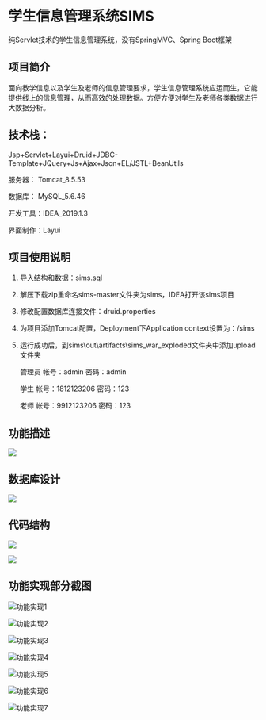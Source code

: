 # 学生信息管理系统SIMS
纯Servlet技术的学生信息管理系统，没有SpringMVC、Spring Boot框架

## 项目简介

面向教学信息以及学生及老师的信息管理要求，学生信息管理系统应运而生，它能提供线上的信息管理，从而高效的处理数据。方便方便对学生及老师各类数据进行大数据分析。

## 技术栈：

Jsp+Servlet+Layui+Druid+JDBC-Template+JQuery+Js+Ajax+Json+EL/JSTL+BeanUtils

服务器： Tomcat_8.5.53

数据库： MySQL_5.6.46

开发工具：IDEA_2019.1.3

界面制作：Layui

## 项目使用说明

1. 导入结构和数据：sims.sql

2. 解压下载zip重命名sims-master文件夹为sims，IDEA打开该sims项目

3. 修改配置数据库连接文件：druid.properties

4. 为项目添加Tomcat配置，Deployment下Application context设置为：/sims

5. 运行成功后，到sims\out\artifacts\sims_war_exploded文件夹中添加upload文件夹

   管理员      帐号：admin                     密码：admin

   学生          帐号：1812123206          密码：123

   老师          帐号：9912123206          密码：123

## 功能描述

![](https://yoyling.oss-cn-shenzhen.aliyuncs.com/github/sims/gnmk.png)



## 数据库设计

![](https://yoyling.oss-cn-shenzhen.aliyuncs.com/github/sims/sql.png)



## 代码结构

![](https://yoyling.oss-cn-shenzhen.aliyuncs.com/github/sims/jgt1.jpg)

![](https://yoyling.oss-cn-shenzhen.aliyuncs.com/github/sims/jgt2.jpg)



## 功能实现部分截图

![功能实现1](https://yoyling.oss-cn-shenzhen.aliyuncs.com/github/sims/gnsx1.png)

![功能实现2](https://yoyling.oss-cn-shenzhen.aliyuncs.com/github/sims/gnsx2.png)

![功能实现3](https://yoyling.oss-cn-shenzhen.aliyuncs.com/github/sims/gnsx3.png)

![功能实现4](https://yoyling.oss-cn-shenzhen.aliyuncs.com/github/sims/gnsx4.png)

![功能实现5](https://yoyling.oss-cn-shenzhen.aliyuncs.com/github/sims/gnsx5.png)

![功能实现6](https://yoyling.oss-cn-shenzhen.aliyuncs.com/github/sims/gnsx6.png)

![功能实现7](https://yoyling.oss-cn-shenzhen.aliyuncs.com/github/sims/gnsx7.png)